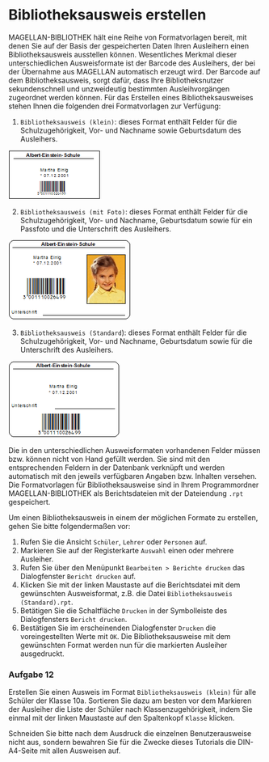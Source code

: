 # Bibliotheksausweis erstellen


MAGELLAN-BIBLIOTHEK hält eine Reihe von Formatvorlagen bereit, mit denen Sie auf der Basis der gespeicherten Daten Ihren Ausleihern einen Bibliotheksausweis ausstellen können. Wesentliches Merkmal dieser unterschiedlichen Ausweisformate ist der Barcode des Ausleihers, der bei der Übernahme aus MAGELLAN automatisch erzeugt wird. Der Barcode auf dem Bibliotheksausweis, sorgt dafür, dass Ihre Bibliotheksnutzer sekundenschnell und unzweideutig bestimmten Ausleihvorgängen zugeordnet werden können. Für das Erstellen eines Bibliotheksausweises stehen Ihnen die folgenden drei Formatvorlagen zur Verfügung:


1. `Bibliotheksausweis (klein)`: dieses Format enthält Felder für die Schulzugehörigkeit, Vor- und Nachname sowie Geburtsdatum des Ausleihers.


![Das Ausweisformat `Bibliotheksausweis (mit Passfoto)`](../../assets/images/rpt.png)


2. `Bibliotheksausweis (mit Foto)`: dieses Format enthält Felder für die Schulzugehörigkeit, Vor- und Nachname, Geburtsdatum sowie für ein Passfoto und die Unterschrift des Ausleihers.


![Das Ausweisformat `Bibliotheksformat (klein)`](../../assets/images/rpt3.png)


3. `Bibliotheksausweis (Standard`): dieses Format enthält Felder für die Schulzugehörigkeit, Vor- und Nachname, Geburtsdatum sowie für die Unterschrift des Ausleihers.




![Das Ausweisformat `Bibliotheksausweis (Standard)`](../../assets/images/rpt2.png)


Die in den unterschiedlichen Ausweisformaten vorhandenen Felder müssen bzw. können nicht von Hand gefüllt werden. Sie sind mit den entsprechenden Feldern in der Datenbank verknüpft und werden automatisch mit den jeweils verfügbaren Angaben bzw. Inhalten versehen. Die Formatvorlagen für Bibliotheksausweise sind in Ihrem Programmordner MAGELLAN-BIBLIOTHEK als Berichtsdateien mit der Dateiendung `.rpt` gespeichert.

Um einen Bibliotheksausweis in einem der möglichen Formate zu erstellen, gehen Sie bitte folgendermaßen vor:


1. Rufen Sie die Ansicht `Schüler`, `Lehrer` oder `Personen` auf.
2. Markieren Sie auf der Registerkarte `Auswahl` einen oder mehrere Ausleiher.
3. Rufen Sie über den Menüpunkt `Bearbeiten > Berichte drucken` das Dialogfenster `Bericht drucken` auf.
4. Klicken Sie mit der linken Maustaste auf die Berichtsdatei mit dem gewünschten Ausweisformat, z.B. die Datei `Bibliotheksausweis (Standard).rpt`.
5. Betätigen Sie die Schaltfläche `Drucken` in der Symbolleiste des Dialogfensters `Bericht drucken`.
6. Bestätigen Sie im erscheinenden Dialogfenster `Drucken` die voreingestellten Werte mit `OK`.
Die Bibliotheksausweise mit dem gewünschten Format werden nun für die markierten Ausleiher ausgedruckt.


### Aufgabe 12

Erstellen Sie einen Ausweis im Format `Bibliotheksausweis (klein)` für alle Schüler der Klasse 10a. Sortieren Sie dazu am besten vor dem Markieren der Ausleiher die Liste der Schüler nach Klassenzugehörigkeit, indem Sie einmal mit der linken Maustaste auf den Spaltenkopf `Klasse` klicken.


Schneiden Sie bitte nach dem Ausdruck die einzelnen Benutzerausweise nicht aus, sondern bewahren Sie für die Zwecke dieses Tutorials die DIN-A4-Seite mit allen Ausweisen auf.
